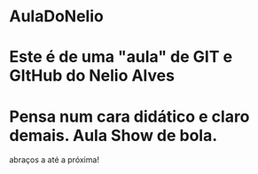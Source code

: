 # AulaDoNelio
# Este é de uma "aula" de GIT e GItHub do Nelio Alves
# Pensa num cara didático e claro demais. Aula Show de bola.
abraços a até a próxima!
